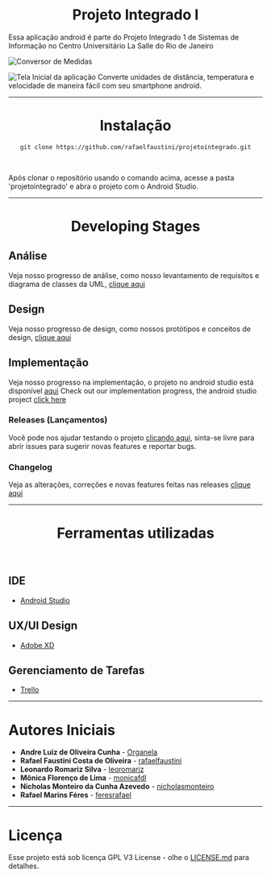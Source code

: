 <h1 class="unchanged rich-diff-level-one" align="center"> Projeto Integrado I </h1>

Essa aplicação android é parte do Projeto Integrado 1 de Sistemas de Informação no Centro Universitário La Salle do Rio de Janeiro

![Conversor de Medidas](https://i.imgur.com/fq8QUtX.png)

![Tela Inicial da aplicação](https://i.imgur.com/YilS87j.png)
Converte unidades de distância, temperatura e velocidade de maneira fácil com seu smartphone android.

---
<h1 class="unchanged rich-diff-level-one" align="center"> Instalação </h1>

<p align="center"> <code>git clone https://github.com/rafaelfaustini/projetointegrado.git</code> </p><br>
<p class="justify">Após clonar o repositório usando o comando acima, acesse a pasta 'projetointegrado' e abra o projeto com o Android Studio.

---
<h1 class="unchanged rich-diff-level-one" align="center"> Developing Stages </h1>

## Análise
Veja nosso progresso de análise, como nosso levantamento de requisitos e diagrama de classes da UML, [clique aqui](https://github.com/rafaelfaustini/projetointegrado/tree/master/Análise%20%26%20Modelagem)

## Design
Veja nosso progresso de design, como nossos protótipos e conceitos de design, [clique aqui](https://github.com/rafaelfaustini/projetointegrado/tree/master/Prototipagem%20UI%20%26%20UX)

## Implementação
Veja nosso progresso na implementação, o projeto no android studio está disponível [aqui](https://github.com/rafaelfaustini/projetointegrado/tree/master/ConversorMedidas)
Check out our implementation progress, the android studio project [click here](https://github.com/rafaelfaustini/projetointegrado/tree/master/ConversorMedidas)  

### Releases (Lançamentos)
Você pode nos ajudar testando o projeto [clicando aqui](https://github.com/rafaelfaustini/projetointegrado/releases), sinta-se livre para abrir issues para sugerir novas features e reportar bugs.

### Changelog
Veja as alterações, correções e novas features feitas nas releases [clique aqui](changelog.md)

---
<h1 class="unchanged rich-diff-level-one" align="center"> Ferramentas utilizadas </h1><br>

## IDE

* [Android Studio](https://developer.android.com/studio/?hl=pt-br)

## UX/UI Design

* [Adobe XD](https://www.adobe.com/br/products/xd.html)

## Gerenciamento de Tarefas

* [Trello](https://trello.com)
---

# Autores Iniciais
* **Andre Luiz de Oliveira Cunha**  - [Organela](https://github.com/Organela)
* **Rafael Faustini Costa de Oliveira**  - [rafaelfaustini](https://github.com/rafaelfaustini)
* **Leonardo Romariz Silva**  - [leoromariz](https://github.com/leoromariz)
* **Mônica Florenço de Lima**  - [monicafdl](https://github.com/monicafdl)
* **Nicholas Monteiro da Cunha Azevedo**  - [nicholasmonteiro](https://github.com/nicholasmonteiro)
* **Rafael Marins Féres**  - [feresrafael](https://github.com/feresrafael)
---
# Licença
Esse projeto está sob licença GPL V3 License - olhe o [LICENSE.md](LICENSE.md) para detalhes.

